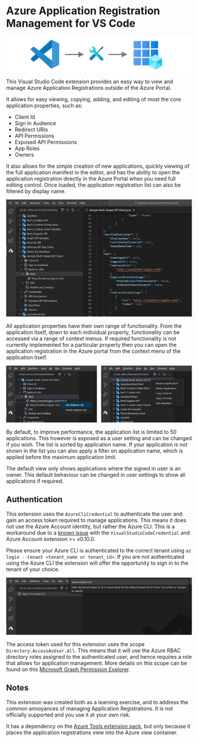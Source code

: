 # Azure Application Registration Management for VS Code

![Extension Banner](resources/images/readme_banner.png)

This Visual Studio Code extension provides an easy way to view and manage Azure Application Registrations outside of the Azure Portal.

It allows for easy viewing, copying, adding, and editing of most the core application properties, such as:

* Client Id
* Sign In Audience
* Redirect URIs
* API Permissions
* Exposed API Permissions
* App Roles
* Owners

It also allows for the simple creation of new applications, quickly viewing of the full application manifest in the editor, and has the ability to open the application registration directly in the Azure Portal when you need full editing control. Once loaded, the application registration list can also be filtered by display name.

![Application Registration List](resources/images/applications_list.png)

All application properties have their own range of functionality. From the application itself, down to each individual property, functionality can be accessed via a range of context menus. If required functionality is not currently implemented for a particular property then you can open the application registration in the Azure portal from the context menu of the application itself.

![Context Menus](resources/images/context_menu.png)

By default, to improve performance, the application list is limited to 50 applications. This however is exposed as a user setting and can be changed if you wish. The list is sorted by application name. If your application is not shown in the list you can also apply a filter on application name, which is applied before the maximum application limit.

The default view only shows applications where the signed in user is an owner. This default behaviour can be changed in user settings to show all applications if required.

## Authentication
This extension uses the `AzureCliCredential` to authenticate the user and gain an access token required to manage applications. This means it does not use the Azure Account identity, but rather the Azure CLI. This is a workaround due to a [known issue](https://learn.microsoft.com/en-us/javascript/api/overview/azure/identity-readme?view=azure-node-latest#note-about-visualstudiocodecredential) with the `VisualStudioCodeCredential` and Azure Account extension >= v0.10.0.

Please ensure your Azure CLI is authenticated to the correct tenant using `az login --tenant <tenant_name or tenant_id>`. If you are not authenticated using the Azure CLI the extension will offer the opportunity to sign in to the tenant of your choice.

![VS Code Sign In](resources/images/sign_in.png)

The access token used for this extension uses the scope `Directory.AccessAsUser.All`. This means that it will use the Azure RBAC directory roles assigned to the authenticated user, and hence requires a role that allows for application management. More details on this scope can be found on this [Microsoft Graph Permission Explorer](https://graphpermissions.merill.net/permission/Directory.AccessAsUser.All).

## Notes
This extension was created both as a learning exercise, and to address the common annoyances of managing Application Registrations. It is not officially supported and you use it at your own risk.

It has a dependency on the [Azure Tools extension pack](https://marketplace.visualstudio.com/items?itemName=ms-vscode.vscode-node-azure-pack), but only because it places the application registrations view into the Azure view container.